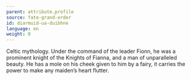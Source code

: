 ```yaml
---
parent: attribute.profile
source: fate-grand-order
id: diarmuid-ua-duibhne
language: en
weight: 0
---
```


Celtic mythology.
Under the command of the leader Fionn, he was a prominent knight of the Knights of Fianna, and a man of unparalleled beauty.
He has a mole on his cheek given to him by a fairy, it carries the power to make any maiden’s heart flutter.
